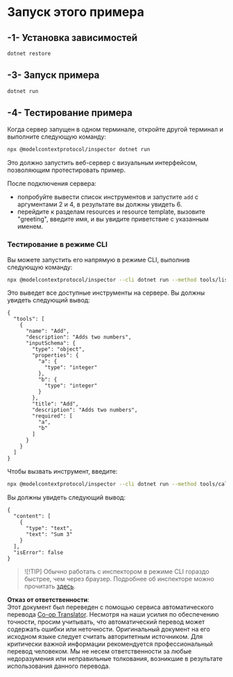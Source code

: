 <!--
CO_OP_TRANSLATOR_METADATA:
{
  "original_hash": "1d6ed68c1dd1584c2d8eb599fa601c0b",
  "translation_date": "2025-06-18T05:47:31+00:00",
  "source_file": "03-GettingStarted/01-first-server/solution/dotnet/README.md",
  "language_code": "ru"
}
-->
# Запуск этого примера

## -1- Установка зависимостей

```bash
dotnet restore
```

## -3- Запуск примера

```bash
dotnet run
```

## -4- Тестирование примера

Когда сервер запущен в одном терминале, откройте другой терминал и выполните следующую команду:

```bash
npx @modelcontextprotocol/inspector dotnet run
```

Это должно запустить веб-сервер с визуальным интерфейсом, позволяющим протестировать пример.

После подключения сервера:

- попробуйте вывести список инструментов и запустите `add` с аргументами 2 и 4, в результате вы должны увидеть 6.
- перейдите к разделам resources и resource template, вызовите "greeting", введите имя, и вы увидите приветствие с указанным именем.

### Тестирование в режиме CLI

Вы можете запустить его напрямую в режиме CLI, выполнив следующую команду:

```bash
npx @modelcontextprotocol/inspector --cli dotnet run --method tools/list
```

Это выведет все доступные инструменты на сервере. Вы должны увидеть следующий вывод:

```text
{
  "tools": [
    {
      "name": "Add",
      "description": "Adds two numbers",
      "inputSchema": {
        "type": "object",
        "properties": {
          "a": {
            "type": "integer"
          },
          "b": {
            "type": "integer"
          }
        },
        "title": "Add",
        "description": "Adds two numbers",
        "required": [
          "a",
          "b"
        ]
      }
    }
  ]
}
```

Чтобы вызвать инструмент, введите:

```bash
npx @modelcontextprotocol/inspector --cli dotnet run --method tools/call --tool-name Add --tool-arg a=1 --tool-arg b=2
```

Вы должны увидеть следующий вывод:

```text
{
  "content": [
    {
      "type": "text",
      "text": "Sum 3"
    }
  ],
  "isError": false
}
```

> ![!TIP]
> Обычно работать с инспектором в режиме CLI гораздо быстрее, чем через браузер.
> Подробнее об инспекторе можно прочитать [здесь](https://github.com/modelcontextprotocol/inspector).

**Отказ от ответственности**:  
Этот документ был переведен с помощью сервиса автоматического перевода [Co-op Translator](https://github.com/Azure/co-op-translator). Несмотря на наши усилия по обеспечению точности, просим учитывать, что автоматический перевод может содержать ошибки или неточности. Оригинальный документ на его исходном языке следует считать авторитетным источником. Для критически важной информации рекомендуется профессиональный перевод человеком. Мы не несем ответственности за любые недоразумения или неправильные толкования, возникшие в результате использования данного перевода.